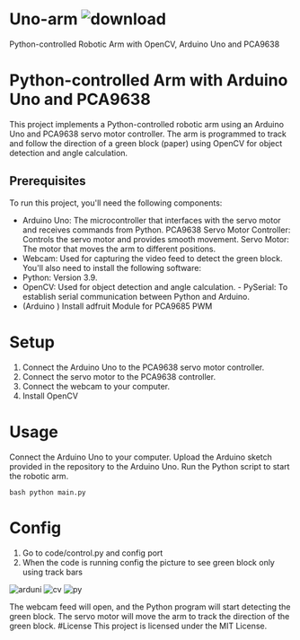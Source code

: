 # Uno-arm ![download](https://github.com/90x-Development/Uno-arm/assets/64578167/09ec778c-71f2-4f6f-8fe9-1b4077eb98a1)


Python-controlled Robotic Arm with OpenCV, Arduino Uno and PCA9638


# Python-controlled Arm with Arduino Uno and PCA9638

This project implements a Python-controlled robotic arm using an Arduino Uno and PCA9638 servo motor controller. The arm is programmed to track and follow the direction of a green block (paper) using OpenCV for object detection and angle calculation.

## Prerequisites

To run this project, you'll need the following components:
- Arduino Uno: The microcontroller that interfaces with the servo motor and receives commands from Python. PCA9638 Servo Motor Controller: Controls the servo motor and provides smooth movement.
Servo Motor: The motor that moves the arm to different positions.
- Webcam: Used for capturing the video feed to detect the green block.
You'll also need to install the following software:
- Python: Version 3.9.
- OpenCV: Used for object detection and angle calculation. - PySerial: To establish serial communication between Python and Arduino.
- (Arduino ) Install adfruit Module for PCA9685 PWM

# Setup

1. Connect the Arduino Uno to the PCA9638 servo motor controller.
2. Connect the servo motor to the PCA9638 controller.
3. Connect the webcam to your computer.
4. Install OpenCV


# Usage

Connect the Arduino Uno to your computer.
Upload the Arduino sketch provided in the repository to the Arduino Uno.
Run the Python script to start the robotic arm.

```
bash python main.py
```
# Config 

1. Go to code/control.py and config port
2. When the code is running config the picture to see green block only using track bars 


![arduni](https://github.com/90x-Development/Uno-arm/assets/64578167/9f0b377e-79bd-476f-adef-49b90e877d66)
![cv](https://github.com/90x-Development/Uno-arm/assets/64578167/4f1b6673-cf88-4ee5-931c-ea8c8070d83f)
![py](https://github.com/90x-Development/Uno-arm/assets/64578167/abb77e9f-ca70-42f6-acc7-691cb69c22e0)

The webcam feed will open, and the Python program will start detecting the green block.
The servo motor will move the arm to track the direction of the green block.
#License
This project is licensed under the MIT License.
